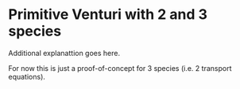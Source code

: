 # Primitive Venturi with 2 and 3 species

Additional explanattion goes here.

For now this is just a proof-of-concept for 3 species (i.e. 2 transport equations).
